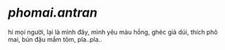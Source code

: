 # _phomai.antran_
hi mọi người, lại là mình đây, mình yêu màu hồng, ghéc giả dúi, thích phô mai, bún đậu mắm tôm, pla..pla..
